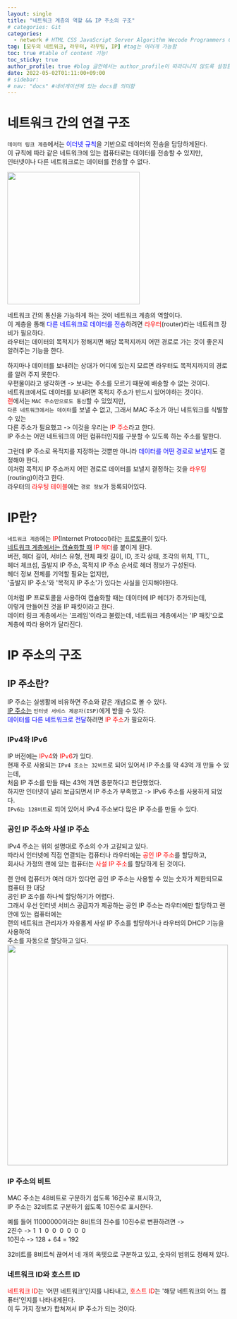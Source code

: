 ```yaml
---
layout: single
title: "네트워크 계층의 역할 && IP 주소의 구조"    
# categories: Git
categories:
  - network # HTML CSS JavaScript Server Algorithm Wecode Programmers CS vsCode
tag: [모두의 네트워크, 라우터, 라우팅, IP] #tag는 여러개 가능함
toc: true #table of content 기능!
toc_sticky: true
author_profile: true #blog 글안에서는 author_profile이 따라다니지 않도록 설정함
date: 2022-05-02T01:11:00+09:00   
# sidebar:
# nav: "docs" #네비게이션에 있는 docs를 의미함
---  
```

# 네트워크 간의 연결 구조   
`데이터 링크 계층`에서는 <span style="color:blue">이더넷 규칙</span>을 기반으로 데이터의 전송을 담당하게된다.  
이 규칙에 따라 같은 네트워크에 있는 컴퓨터로는 데이터를 전송할 수 있지만,   
인터넷이나 다른 네트워크로는 데이터를 전송할 수 없다.   

 <img src="https://user-images.githubusercontent.com/87808288/165018916-ad460a58-37c8-41ff-b66d-f3b1acf8aec0.png" width="300">   

네트워크 간의 통신을 가능하게 하는 것이 네트워크 계층의 역할이다.  
이 계층을 통해 <span style="color:blue">다른 네트워크로 데이터를 전송</span>하려면 <span style="color:red">라우터</span>(router)라는 네트워크 장비가 필요하다.  
라우터는 데이터의 목적지가 정해지면 해당 목적지까지 어떤 경로로 가는 것이 좋은지 알려주는 기능을 한다.  

하지마나 데이터를 보내려는 상대가 어디에 있는지 모르면 라우터도 목적지까지의 경로를 알려 주지 못한다.  
우편물이라고 생각하면 -> 보내는 주소를 모르기 때문에 배송할 수 없는 것이다.  
네트워크에서도 데이터를 보내려면 목적지 주소가 반드시 있어야하는 것이다.  
<span style="color:red">랜</span>에서는 `MAC 주소만으로도 통신`할 수 있었지만,  
`다른 네트워크에서는 데이터`를 보낼 수 없고, 그래서 MAC 주소가 아닌 네트워크를 식별할 수 있는  
다른 주소가 필요했고 -> 이것을 우리는 <span style="color:red">IP 주소</span>라고 한다.  
IP 주소는 어떤 네트워크의 어떤 컴퓨터인지를 구분할 수 있도록 하는 주소를 말한다.  

그런데 IP 주소로 목적지를 지정하는 것뿐만 아니라 <span style="color:blue">데이터를 어떤 경로로 보낼지</span>도 결정해야 한다.  
이처럼 목적지 IP 주소까지 어떤 경로로 데이터를 보낼지 결정하는 것을 <span style="color:red">라우팅</span>(routing)이라고 한다.  
라우터의 <span style="color:red">라우팅 테이블</span>에는 `경로 정보`가 등록되어있다.  

# IP란?  
`네트워크 계층`에는 <span style="color:red">IP</span>(Internet Protocol)라는 <u>프로토콜</u>이 있다.  
<u>네트워크 계층에서는 캡슐화할 때</u> <span style="color:red">IP 헤더</span>를 붙이게 된다.  
버전, 헤더 길이, 서비스 유형, 전체 패킷 길이, ID, 조각 상태, 조각의 위치, TTL,  
헤더 체크섬, 출발지 IP 주소, 목적지 IP 주소 순서로 헤더 정보가 구성된다.  
헤더 정보 전체를 기억할 필요는 없지만,  
'출발지 IP 주소'와 '목적지 IP 주소'가 있다는 사실을 인지해야한다.  

이처럼 IP 프로토콜을 사용하여 캡슐화할 때는 데이터에 IP 헤더가 추가되는데,  
이렇게 만들어진 것을 IP 패킷이라고 한다.  
데이터 링크 계층에서는 '프레임'이라고 불렀는데, 네트워크 계층에서는 'IP 패킷'으로 계층에 따라 용어가 달라진다.  

# IP 주소의 구조  
## IP 주소란?  
IP 주소는 실생활에 비유하면 주소와 같은 개념으로 볼 수 있다.  
<u>IP 주소는</u> `인터넷 서비스 제공자(ISP)`에게 받을 수 있다.  
<span style="color:blue">데이터를 다른 네트워크로 전달</span>하려면 <span style="color:red">IP 주소</span>가 필요하다.  
### IPv4와 IPv6  
IP 버전에는 <span style="color:red">IPv4</span>와 <span style="color:red">IPv6</span>가 있다.  
현재 주로 사용되는 `IPv4 조소는 32비트`로 되어 있어서 IP 주소를 약 43억 개 만들 수 있는데,  
처음 IP 주소를 만들 때는 43억 개면 충분하다고 판단했었다.  
하지만 인터넷이 널리 보급되면서 IP 주소가 부족했고 -> IPv6 주소를 사용하게 되었다.  
`IPv6는 128비트`로 되어 있어서 IPv4 주소보다 많은 IP 주소를 만들 수 있다.  

### 공인 IP 주소와 사설 IP 주소  
IPv4 주소는 위의 설명대로 주소의 수가 고갈되고 있다.  
따라서 인터넷에 직접 연결되는 컴퓨터나 라우터에는 <span style="color:red">공인 IP 주소</span>를 할당하고,  
회사나 가정의 랜에 있는 컴퓨터는 <span style="color:red">사설 IP 주소</span>를 할당하게 된 것이다.  

랜 안에 컴퓨터가 여러 대가 있다면 공인 IP 주소는 사용할 수 있는 숫자가 제한되므로 컴퓨터 한 대당  
공인 IP 조수를 하나씩 할당하기가 어렵다.  
그래서 우선 인터넷 서비스 공급자가 제공하는 공인 IP 주소는 라우터에만 할당하고 랜 안에 있는 컴퓨터에는  
랜의 네트워크 관리자가 자유롭게 사설 IP 주소를 할당하거나 라우터의 DHCP 기능을 사용하여  
주소를 자동으로 할당하고 있다.  
<img src="https://user-images.githubusercontent.com/87808288/166183976-71af57a2-9809-4dfe-ae95-b37430b1cafe.png" width="500">  

### IP 주소의 비트  
MAC 주소는 48비트로 구분하기 쉽도록 16진수로 표시하고,  
IP 주소는 32비트로 구분하기 쉽도록 10진수로 표시한다.  

예를 들어 11000000이라는 8비트의 진수를 10진수로 변환하려면 ->  
2진수 -> 1&nbsp;&nbsp;1&nbsp;&nbsp;0&nbsp;&nbsp;0&nbsp;&nbsp;0&nbsp;&nbsp;0&nbsp;&nbsp;0&nbsp;&nbsp;0&nbsp;&nbsp;  
10진수 -> 128 + 64 = 192  

32비트를 8비트씩 끊어서 네 개의 옥텟으로 구분하고 있고, 숫자의 범위도 정해져 있다.  

### 네트워크 ID와 호스트 ID  
<span style="color:red">네트워크 ID</span>는 '어떤 네트워크'인지를 나타내고, <span style="color:red">호스트 ID</span>는 '해당 네트워크의 어느 컴퓨터'인지를 나타내게된다.  
이 두 가지 정보가 합쳐져서 IP 주소가 되는 것이다.  

<!-- ### 2. Link 넣기

```

유형 1: (설명어를 입력) : [gunhee's coding blog](https://gunhee-jeong.github.io/)
유형 2: (URL 자동연결) : <https://gunhee-jeong.github.io/>
유형 3: (동일 파일 내 '문단으로 이동') : [1. Header로 이동](###-1-header)

```

유형 1: (설명어를 입력) : [gunhee's coding blog](https://gunhee-jeong.github.io/)
유형 2: (URL 자동연결) : <https://gunhee-jeong.github.io/>
유형 3: (동일 파일 내 '문단으로 이동') : [1. Header로 이동](#1-header)
유형 3의 방법

1. 특수문자를 제거
2. 스페이스는 -로 바꾸고
3. 대문자는 소문자로!
   그래서 ### 1. Header -> #1-header

## Link: [google][https://www.google.com/]

### 3. 수평선

```

---

```

---

### 4. 라인 바꾸기

```

스페이스바를 2번 눌러주면 다음칸으로
이동할 수 있어요!

```

---

스페이스바를 2번 눌러주면
다음칸으로 이동할 수 있어요!

### 5. list 만들기

```

1. 1번
2. 2번
3. 3번

- 순서없는 list
  - 순서없는 list
    - 순서없는 list

```

1. 1번
2. 2번
3. 3번

- 순서없는 list
  - 순서없는 list
    - 순서없는 list

---

### 6. font 관련

```

**진하게** -> 볼드
_기울여서_ -> 이탤릭체
~~취소선~~ -> 취소선

<ul>밑줄넣기</ul> -> 밑줄
<span style="color:red">빨간 글씨</span> -> 글자색
이것이 `인라인` 입니다 -> 인라인 코드
```

**진하게** -> 볼드
_기울여서_ -> 이탤릭체
~~취소선~~ -> 취소선
<u>밑줄넣기</u> -> 밑줄
<span style="color:red">빨간 글씨</span>
이것이 `인라인` 입니다 -> 인라인 코드

---

### 7. 인용구문

```
> coding
>
> > JavaScript
> >
> > > 내가 프짱!
```

> coding
>
> > JavaScript
> >
> > > 내가 프짱!

---

### 8. 이미지 삽입

```
유형1: ('사이즈를 조절' -> HTML 태그 사용) : <img src="https://gunhee-jeong.github.io/assets/images/blogLogo.png" width="300" height="200">
유형2: (이미지 삽입 후 -> 링크 걸기)
[![이미지](https://gunhee-jeong.github.io/assets/images/blogLogo/blogLogo.png)](https://gunhee-jeong.github.io/)
```

유형1: ('사이즈를 조절' -> HTML 태그 사용) : <img src="https://gunhee-jeong.github.io/assets/images/blogLogo.png" width="300" height="200">
유형2: (이미지 삽입 후 -> 링크 걸기)
[![이미지](https://gunhee-jeong.github.io/assets/images/blogLogo.png)](https://gunhee-jeong.github.io/)

### 9. 표 만들기

```
||국어|영어|
| :--- | ---: | :--: |
|건희 | 100점 | 100점
|철수 | 100점 | 100점
```

|      |  국어 | 영어  |
| :--- | ----: | :---: |
| 건희 | 100점 | 100점 |
| 철수 | 100점 | 100점 |

> - header를 넣고 싶은 경우 ---을 사용하고 :을 이용하여 정렬에 사용함!

### 10. 토글 만들기

```
<details>
<summary>여기를 누르세요</summary>
<div markdown="1">
숨겨진 내용
</div>
</details>
```

<details>
<summary>여기를 누르세요</summary>
<div markdown="1">
숨겨진 내용
</div>
</details> -->
